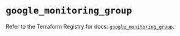 # `google_monitoring_group`

Refer to the Terraform Registry for docs: [`google_monitoring_group`](https://registry.terraform.io/providers/hashicorp/google-beta/5.29.1/docs/resources/google_monitoring_group).
